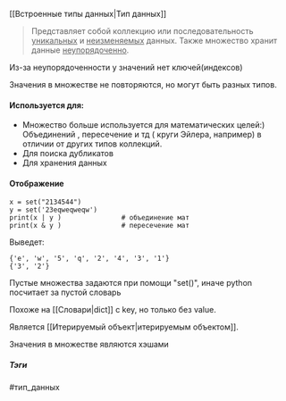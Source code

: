 [[Встроенные типы данных|Тип данных]] 

> Представляет собой коллекцию или последовательность <u>уникальных</u> и <u>неизменяемых</u> данных.  Также множество хранит данные <u>неупорядоченно</u>. 


Из-за неупорядоченности у значений нет ключей(индексов)

Значения в множестве не повторяются, но могут быть разных типов. 


#### Используется для:

- Множество больше используется для математических целей:)  Объединений , пересечение и тд ( круги Эйлера, например) в отличии от других типов коллекций. 
- Для поиска дубликатов
- Для хранения данных



#### Отображение
```
x = set("2134544")  
y = set('23eqweqweqw')  
print(x | y )               # объединение мат
print(x & y )               # пересечение мат
```

Выведет: 
```
{'e', 'w', '5', 'q', '2', '4', '3', '1'}
{'3', '2'}
```
Пустые множества задаются при помощи "set()", 
иначе python посчитает за пустой словарь



Похоже на [[Словари|dict]] с key, но только без value.

Является [[Итерируемый объект|итерируемым объектом]].

Значения в множестве являются хэшами

##### Тэги
#тип_данных 